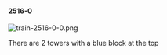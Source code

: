 #### 2516-0
![train-2516-0-0.png](https://github.com/lil-lab/nlvr/raw/master/nlvr/train/images/16/train-2516-0-0.png "train-2516-0-0.png")

There are 2 towers with a blue block at the top